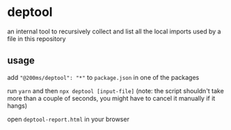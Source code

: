 # deptool

an internal tool to recursively collect and list all the local imports used by a file in this repository

## usage

add `"@200ms/deptool": "*"` to `package.json` in one of the packages

run `yarn` and then `npx deptool [input-file]` (note: the script shouldn't take more than a couple of seconds, you might have to cancel it manually if it hangs)

open `deptool-report.html` in your browser
